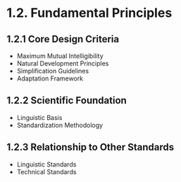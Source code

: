 # 1.2. Fundamental Principles

## 1.2.1 Core Design Criteria
- Maximum Mutual Intelligibility
- Natural Development Principles 
- Simplification Guidelines
- Adaptation Framework

## 1.2.2 Scientific Foundation
- Linguistic Basis
- Standardization Methodology

## 1.2.3 Relationship to Other Standards
- Linguistic Standards
- Technical Standards


